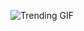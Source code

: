 ![Trending GIF](https://media2.giphy.com/media/lXHwJv89PvdN200Anr/giphy.gif?cid=8bb21772uj9n1w12ddererzh5g8nlekb66ic7uqvzo19b8qp&ep=v1_gifs_search&rid=giphy.gif&ct=g)
